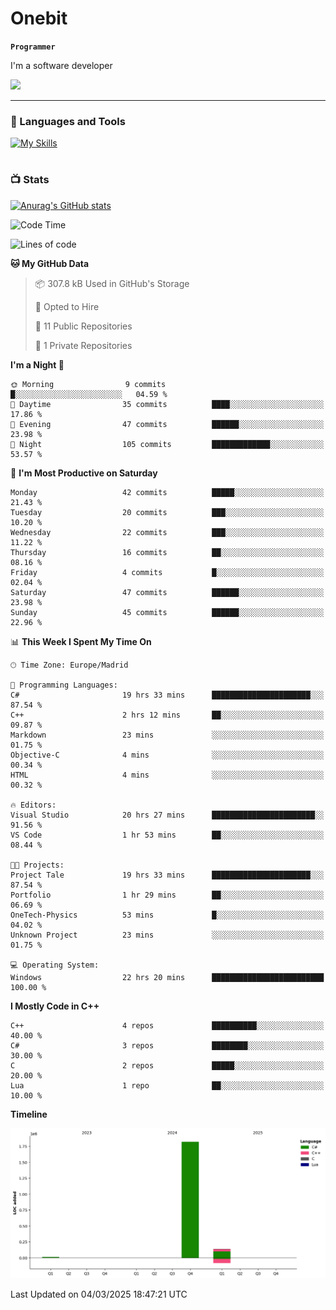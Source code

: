 # Onebit

**`Programmer`**

I'm a software developer

   ![](https://komarev.com/ghpvc/?username=onebit5&color=blueviolet)

---

### 🧰 Languages and Tools

[![My Skills](https://skillicons.dev/icons?i=cpp,c,cs,java,lua,unity,git,linux,github,discord,vscode,visualstudio)](https://skillicons.dev)
<br />

#

### 📺 Stats
[![Anurag's GitHub stats](https://github-readme-stats.vercel.app/api?username=onebit5&show_icons=true&theme=radical)](https://github.com/anuraghazra/github-readme-stats)                
<!--START_SECTION:waka-->
![Code Time](http://img.shields.io/badge/Code%20Time-124%20hrs%2052%20mins-blue)

![Lines of code](https://img.shields.io/badge/From%20Hello%20World%20I%27ve%20Written-2.0%20million%20lines%20of%20code-blue)

**🐱 My GitHub Data** 

> 📦 307.8 kB Used in GitHub's Storage 
 > 
> 💼 Opted to Hire
 > 
> 📜 11 Public Repositories 
 > 
> 🔑 1 Private Repositories 
 > 
**I'm a Night 🦉** 

```text
🌞 Morning                9 commits           █░░░░░░░░░░░░░░░░░░░░░░░░   04.59 % 
🌆 Daytime                35 commits          ████░░░░░░░░░░░░░░░░░░░░░   17.86 % 
🌃 Evening                47 commits          ██████░░░░░░░░░░░░░░░░░░░   23.98 % 
🌙 Night                  105 commits         █████████████░░░░░░░░░░░░   53.57 % 
```
📅 **I'm Most Productive on Saturday** 

```text
Monday                   42 commits          █████░░░░░░░░░░░░░░░░░░░░   21.43 % 
Tuesday                  20 commits          ███░░░░░░░░░░░░░░░░░░░░░░   10.20 % 
Wednesday                22 commits          ███░░░░░░░░░░░░░░░░░░░░░░   11.22 % 
Thursday                 16 commits          ██░░░░░░░░░░░░░░░░░░░░░░░   08.16 % 
Friday                   4 commits           █░░░░░░░░░░░░░░░░░░░░░░░░   02.04 % 
Saturday                 47 commits          ██████░░░░░░░░░░░░░░░░░░░   23.98 % 
Sunday                   45 commits          ██████░░░░░░░░░░░░░░░░░░░   22.96 % 
```


📊 **This Week I Spent My Time On** 

```text
🕑︎ Time Zone: Europe/Madrid

💬 Programming Languages: 
C#                       19 hrs 33 mins      ██████████████████████░░░   87.54 % 
C++                      2 hrs 12 mins       ██░░░░░░░░░░░░░░░░░░░░░░░   09.87 % 
Markdown                 23 mins             ░░░░░░░░░░░░░░░░░░░░░░░░░   01.75 % 
Objective-C              4 mins              ░░░░░░░░░░░░░░░░░░░░░░░░░   00.34 % 
HTML                     4 mins              ░░░░░░░░░░░░░░░░░░░░░░░░░   00.32 % 

🔥 Editors: 
Visual Studio            20 hrs 27 mins      ███████████████████████░░   91.56 % 
VS Code                  1 hr 53 mins        ██░░░░░░░░░░░░░░░░░░░░░░░   08.44 % 

🐱‍💻 Projects: 
Project Tale             19 hrs 33 mins      ██████████████████████░░░   87.54 % 
Portfolio                1 hr 29 mins        ██░░░░░░░░░░░░░░░░░░░░░░░   06.69 % 
OneTech-Physics          53 mins             █░░░░░░░░░░░░░░░░░░░░░░░░   04.02 % 
Unknown Project          23 mins             ░░░░░░░░░░░░░░░░░░░░░░░░░   01.75 % 

💻 Operating System: 
Windows                  22 hrs 20 mins      █████████████████████████   100.00 % 
```

**I Mostly Code in C++** 

```text
C++                      4 repos             ██████████░░░░░░░░░░░░░░░   40.00 % 
C#                       3 repos             ████████░░░░░░░░░░░░░░░░░   30.00 % 
C                        2 repos             █████░░░░░░░░░░░░░░░░░░░░   20.00 % 
Lua                      1 repo              ██░░░░░░░░░░░░░░░░░░░░░░░   10.00 % 
```



**Timeline**

![Lines of Code chart](https://raw.githubusercontent.com/Onebit5/Onebit5/main/assets/bar_graph.png)


 Last Updated on 04/03/2025 18:47:21 UTC
<!--END_SECTION:waka-->
